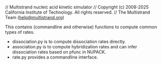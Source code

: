 // Multistrand nucleic acid kinetic simulator
// Copyright (c) 2008-2025 California Institute of Technology. All rights reserved.
// The Multistrand Team (help@multistrand.org)

This contains (commandline and otherwise) functions to compute common types of rates.

- dissociation.py is to compute dissociation rates directly.
- association.py is to compute hybridization rates and can infer dissociation
  rates based on pfunc in NUPACK.
- rate.py provides a commandline interface.
